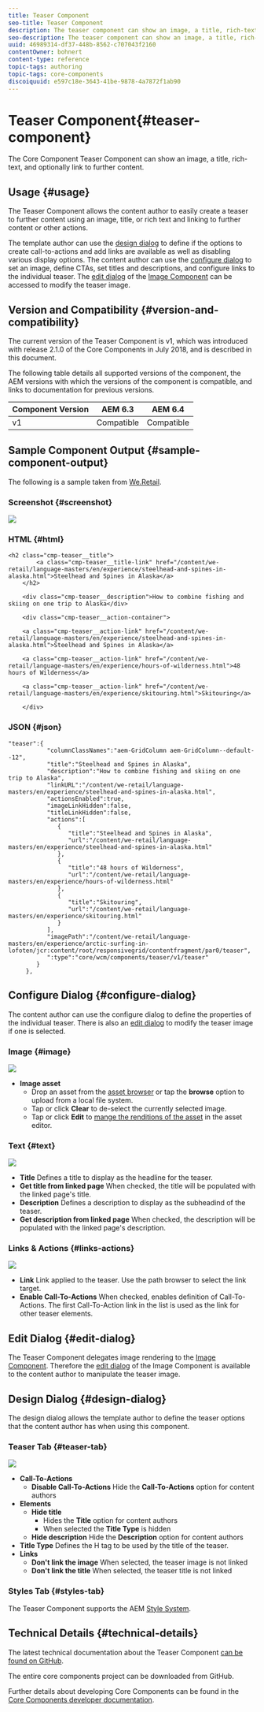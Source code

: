 ```yaml
---
title: Teaser Component
seo-title: Teaser Component
description: The teaser component can show an image, a title, rich-text, and optionally link to further content.
seo-description: The teaser component can show an image, a title, rich-text, and optionally link to further content.
uuid: 46989314-df37-448b-8562-c707043f2160
contentOwner: bohnert
content-type: reference
topic-tags: authoring
topic-tags: core-components
discoiquuid: e597c18e-3643-41be-9878-4a7872f1ab90
---
```


# Teaser Component{#teaser-component}

The Core Component Teaser Component can show an image, a title, rich-text, and optionally link to further content.

## Usage {#usage}

The Teaser Component allows the content author to easily create a teaser to further content using an image, title, or rich text and linking to further content or other actions.

The template author can use the [design dialog](teaser.md#main-pars_header_922510664) to define if the options to create call-to-actions and add links are available as well as disabling various display options. The content author can use the [configure dialog](teaser.md#main-pars_header_2140981519) to set an image, define CTAs, set titles and descriptions, and configure links to the individual teaser. The [edit dialog](teaser.md#main-pars_header_1229227054) of the [Image Component](image.md) can be accessed to modify the teaser image.

## Version and Compatibility {#version-and-compatibility}

The current version of the Teaser Component is v1, which was introduced with release 2.1.0 of the Core Components in July 2018, and is described in this document.  
  
The following table details all supported versions of the component, the AEM versions with which the versions of the component is compatible, and links to documentation for previous versions.

| Component Version |AEM 6.3 |AEM 6.4 |
|---|---|---|
| v1 |Compatible |Compatible |

## Sample Component Output {#sample-component-output}

The following is a sample taken from [We.Retail](https://helpx.adobe.com/experience-manager/6-4/sites/developing/using/we-retail.html).

### Screenshot {#screenshot}

![](assets/screen_shot_2018-07-04at145042.png) 

### HTML {#html}

```
<h2 class="cmp-teaser__title">
        <a class="cmp-teaser__title-link" href="/content/we-retail/language-masters/en/experience/steelhead-and-spines-in-alaska.html">Steelhead and Spines in Alaska</a>
    </h2>

    <div class="cmp-teaser__description">How to combine fishing and skiing on one trip to Alaska</div>

    <div class="cmp-teaser__action-container">
        
    <a class="cmp-teaser__action-link" href="/content/we-retail/language-masters/en/experience/steelhead-and-spines-in-alaska.html">Steelhead and Spines in Alaska</a>

    <a class="cmp-teaser__action-link" href="/content/we-retail/language-masters/en/experience/hours-of-wilderness.html">48 hours of Wilderness</a>

    <a class="cmp-teaser__action-link" href="/content/we-retail/language-masters/en/experience/skitouring.html">Skitouring</a>

    </div>
```

### JSON {#json}

```
"teaser":{  
           "columnClassNames":"aem-GridColumn aem-GridColumn--default--12",
           "title":"Steelhead and Spines in Alaska",
           "description":"How to combine fishing and skiing on one trip to Alaska",
           "linkURL":"/content/we-retail/language-masters/en/experience/steelhead-and-spines-in-alaska.html",
           "actionsEnabled":true,
           "imageLinkHidden":false,
           "titleLinkHidden":false,
           "actions":[  
              {  
                 "title":"Steelhead and Spines in Alaska",
                 "url":"/content/we-retail/language-masters/en/experience/steelhead-and-spines-in-alaska.html"
              },
              {  
                 "title":"48 hours of Wilderness",
                 "url":"/content/we-retail/language-masters/en/experience/hours-of-wilderness.html"
              },
              {  
                 "title":"Skitouring",
                 "url":"/content/we-retail/language-masters/en/experience/skitouring.html"
              }
           ],
           "imagePath":"/content/we-retail/language-masters/en/experience/arctic-surfing-in-lofoten/jcr:content/root/responsivegrid/contentfragment/par0/teaser",
           ":type":"core/wcm/components/teaser/v1/teaser"
        }
     },
```

## Configure Dialog {#configure-dialog}

The content author can use the configure dialog to define the properties of the individual teaser. There is also an [edit dialog](teaser.md#main-pars_header_1229227054) to modify the teaser image if one is selected.

### Image {#image}

![](assets/screen_shot_2018-07-03at104125.png)

* **Image asset**
  * Drop an asset from the [asset browser](https://helpx.adobe.com/experience-manager/6-4/sites/authoring/using/author-environment-tools.html#main-pars_title) or tap the **browse** option to upload from a local file system.
  * Tap or click **Clear** to de-select the currently selected image.
  * Tap or click **Edit** to [mange the renditions of the asset](https://helpx.adobe.com/experience-manager/6-4/assets/using/managing-assets-touch-ui.html#main-pars_title_19) in the asset editor.

### Text {#text}

![](assets/screen_shot_2018-07-03at104138.png)

* **Title**
  Defines a title to display as the headline for the teaser.
* **Get title from linked page**
  When checked, the title will be populated with the linked page's title.
* **Description**
  Defines a description to display as the subheadind of the teaser.
* **Get description from linked page**
  When checked, the description will be populated with the linked page's description.

### Links & Actions {#links-actions}

![](assets/screen_shot_2018-07-03at104146.png)

* **Link**
  Link applied to the teaser. Use the path browser to select the link target.
* **Enable Call-To-Actions**
  When checked, enables definition of Call-To-Actions. The first Call-To-Action link in the list is used as the link for other teaser elements.

## Edit Dialog {#edit-dialog}

The Teaser Component delegates image rendering to the [Image Component](image.md). Therefore the [edit dialog](image.md#main-pars_title) of the Image Component is available to the content author to manipulate the teaser image.

## Design Dialog {#design-dialog}

The design dialog allows the template author to define the teaser options that the content author has when using this component.

### Teaser Tab {#teaser-tab}

![](assets/screen_shot_2018-07-03at105958.png)

* **Call-To-Actions**
  * **Disable Call-To-Actions**
    Hide the **Call-To-Actions** option for content authors
* **Elements**
  * **Hide title**
    * Hides the **Title** option for content authors
    * When selected the **Title Type** is hidden
  * **Hide description**
    Hide the **Description** option for content authors
* **Title Type**
  Defines the H tag to be used by the title of the teaser.  
* **Links**
  * **Don't link the image**
    When selected, the teaser image is not linked  
  * **Don't link the title**
    When selected, the teaser title is not linked

### Styles Tab {#styles-tab}

The Teaser Component supports the AEM [Style System](authoring.md#component-styling).

## Technical Details {#technical-details}

The latest technical documentation about the Teaser Component [can be found on GitHub](https://github.com/adobe/aem-core-wcm-components/blob/master/content/src/content/jcr_root/apps/core/wcm/components/teaser/v1/teaser).

The entire core components project can be downloaded from GitHub.

Further details about developing Core Components can be found in the [Core Components developer documentation](developing.md).  

